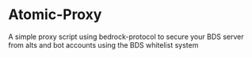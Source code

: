 # Atomic-Proxy
A simple proxy script using bedrock-protocol to secure your BDS server from alts and bot accounts using the BDS whitelist system
